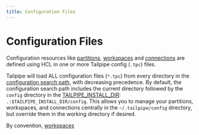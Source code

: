 ```yaml
---
title: Configuration Files
---
```


# Configuration Files

Configuration resources like [partitions](/docs/reference/config-files/connection), [workspaces](/docs/reference/config-files/workspace) and [connections](/docs/reference/config-files/connection) are defined using HCL in one or more Tailpipe config (`.tpc`) files.  

Tailpipe will load ALL configuration files (`*.tpc`) from every directory in the [configuration search path](/docs/reference/env-vars/tailpipe_config_path), with decreasing precedence.  By default, the configuration search path includes the current directory followed by the `config` directory in the [TAILPIPE_INSTALL_DIR](/docs/reference/env-vars/tailpipe_install_dir): `.:$TAILPIPE_INSTALL_DIR/config`.  This allows you to manage your partitions, workspaces, and connections centrally in the `~/.tailpipe/config` directory, but override them in the working directory if desired.


By convention, [workspaces](/docs/reference/config-files/workspace)
